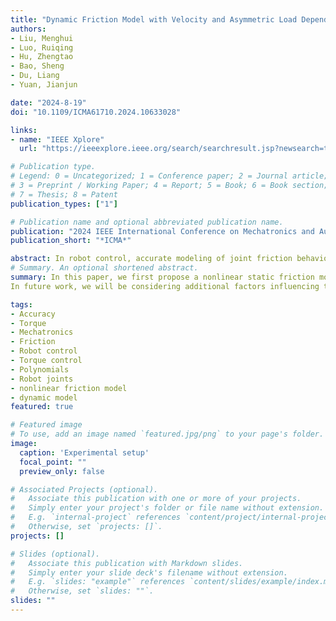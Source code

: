 ```yaml
---
title: "Dynamic Friction Model with Velocity and Asymmetric Load Dependency for Robot Joints"
authors:
- Liu, Menghui 
- Luo, Ruiqing
- Hu, Zhengtao
- Bao, Sheng
- Du, Liang
- Yuan, Jianjun

date: "2024-8-19"
doi: "10.1109/ICMA61710.2024.10633028"

links:
- name: "IEEE Xplore"
  url: "https://ieeexplore.ieee.org/search/searchresult.jsp?newsearch=true&queryText=Dynamic%20Friction%20Model%20with%20Velocity%20and%20Asymmetric%20Load%20Dependency%20for%20Robot%20JointsE"

# Publication type.
# Legend: 0 = Uncategorized; 1 = Conference paper; 2 = Journal article;
# 3 = Preprint / Working Paper; 4 = Report; 5 = Book; 6 = Book section;
# 7 = Thesis; 8 = Patent
publication_types: ["1"]

# Publication name and optional abbreviated publication name.
publication: "2024 IEEE International Conference on Mechatronics and Automation (ICMA)"
publication_short: "*ICMA*"

abstract: In robot control, accurate modeling of joint friction behavior contributes to enhancing friction compensation, which is important for robust torque control of robots. In this paper, a nonlinear friction model of robot joints is proposed that takes into account the effects of velocity and asymmetric load torque. For the friction induced by velocity, a cubic polynomial is employed to describe the viscous friction across the entire velocity range, while introducing two parameters to characterize the Coulomb friction and Stribeck effect. For the load torque, a four-quadrant is utilized to describe the asymmetry of friction. Furthermore, the proposed static friction model is integrated the standard Generalized Maxwell slip (GMS) model, thereby getting an improved dynamic friction model. Finally, the comparative experiments are implemented on a robot joint, the results indicate that the model proposed in this paper achieves higher accuracy.
# Summary. An optional shortened abstract.
summary: In this paper, we first propose a nonlinear static friction model for robot joints, which is then extended to an improved GMS model. The nonlinear characteristics of viscous friction and the influence of different parameters on Coulomb friction and the Stribeck effect are considered. Additionally, a four-quadrant model is employed to characterize the friction torque induced by asymmetric loads. Experiments demonstrate that the proposed friction model exhibits significant advantages compared to other models. And by combining the traditional GMS model with the proposed static friction model, a better description of hysteresis phenomena at low speeds can be achieved by the proposed dynamic model. The results indicate that the dynamic friction model was more accurate in characterizing friction behavior at low speeds compared to the static friction model. By combining both models to achieve an accurate estimation of friction behavior in robot joints.
In future work, we will be considering additional factors influencing the friction of robot joint and applying the model in robot control to enhance friction compensation for improved control performance.

tags:
- Accuracy
- Torque
- Mechatronics
- Friction
- Robot control
- Torque control
- Polynomials
- Robot joints
- nonlinear friction model
- dynamic model
featured: true

# Featured image
# To use, add an image named `featured.jpg/png` to your page's folder. 
image:
  caption: 'Experimental setup'
  focal_point: ""
  preview_only: false

# Associated Projects (optional).
#   Associate this publication with one or more of your projects.
#   Simply enter your project's folder or file name without extension.
#   E.g. `internal-project` references `content/project/internal-project/index.md`.
#   Otherwise, set `projects: []`.
projects: []

# Slides (optional).
#   Associate this publication with Markdown slides.
#   Simply enter your slide deck's filename without extension.
#   E.g. `slides: "example"` references `content/slides/example/index.md`.
#   Otherwise, set `slides: ""`.
slides: ""
---
```

